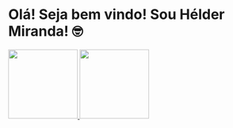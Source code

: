 # Olá! Seja bem vindo! Sou Hélder Miranda! 🤓
 <div>
  <a href="https://github.com/heldjow">
  <img height="140em" src="https://github-readme-stats.vercel.app/api?username=heldjow&show_icons=true&theme=dark&include_all_commits=true&count_private=true"/>
  <img height="140em" src="https://github-readme-stats.vercel.app/api/top-langs/?username=heldjow&layout=compact&langs_count=16&theme=dark"/>

